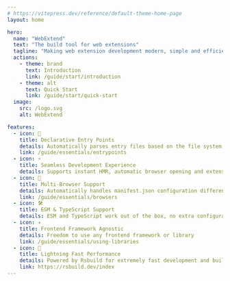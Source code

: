 ```yaml
---
# https://vitepress.dev/reference/default-theme-home-page
layout: home

hero:
  name: "WebExtend"
  text: "The build tool for web extensions"
  tagline: "Making web extension development modern, simple and efficient."
  actions:
    - theme: brand
      text: Introduction
      link: /guide/start/introduction
    - theme: alt
      text: Quick Start
      link: /guide/start/quick-start
  image:
    src: /logo.svg
    alt: WebExtend

features:
  - icon: 📝
    title: Declarative Entry Points
    details: Automatically parses entry files based on the file system, reducing manifest.json configuration burden
    link: /guide/essentials/entrypoints
  - icon: ⚡️
    title: Seamless Development Experience
    details: Supports instant HMR, automatic browser opening and extension running
  - icon: 🧭
    title: Multi-Browser Support
    details: Automatically handles manifest.json configuration differences for easy multi-browser support
    link: /guide/essentials/browsers
  - icon: 🛠️
    title: ESM & TypeScript Support
    details: ESM and TypeScript work out of the box, no extra configuration needed
  - icon: ✈️
    title: Frontend Framework Agnostic
    details: Freedom to use any frontend framework or library
    link: /guide/essentials/using-libraries
  - icon: 🚀
    title: Lightning Fast Performance
    details: Powered by Rsbuild for extremely fast development and building
    link: https://rsbuild.dev/index
---
```

